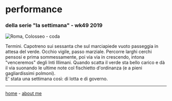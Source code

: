 # performance   
### della serie "la settimana" - wk49 2019   

![](https://drive.google.com/uc?id=1lPGE_3bC5l5ncPZ_ersXoaz6DpWtpsP9 "Roma, Colosseo - coda")  

Termini. Capotreno sui sessanta che sul marciapiede vuoto passeggia in attesa del verde. Occhio vigile, passo marziale. Percorre larghi cerchi pensosi e prima sommessamente, poi via via in crescendo, intona  "venceremos" degli Inti Illimani. Quando scatta il verde sta bello carico e dà il via suonando le ultime note col fischietto d'ordinanza (e a pieni gagliardissimi polmoni).  
E' stata una settimana così: di lotta e di governo.   

---  
[home](/index.md) - [about me](/aboutme.md)